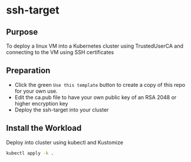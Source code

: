 # ssh-target

## Purpose

To deploy a linux VM into a Kubernetes cluster using TrustedUserCA and connecting to the VM using SSH certificates

## Preparation

- Click the green `Use this template` button to create a copy of this repo for your own use.
- Edit the ca.pub file to have your own public key of an RSA 2048 or higher encryption key
- Deploy the ssh-target into your cluster

## Install the Workload

Deploy into cluster using kubectl and Kustomize

```sh
kubectl apply -k .
```
